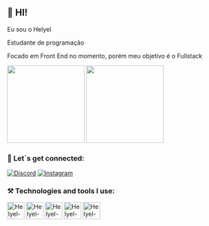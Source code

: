 ## 👨 HI!

Eu sou o Helyel

Estudante de programação 

Focado em Front End no momento, porém meu objetivo é o Fullstack

<div>
  <img height="180em" src="https://github-readme-stats.vercel.app/api?username=Helyel1&show_icons=true&theme=tokyonight"/>
  <img height="180em" src="https://github-readme-stats.vercel.app/api/top-langs/?username=Helyel1&show_icons=true&theme=tokyonight"/>
</div>

### 🔗 Let`s get connected:

[![Discord](https://img.shields.io/badge/Discord-7289DA?style=for-the-badge&logo=discord&logoColor=white)](https://discord.com/channels/1115266716772089997/1115266716772090000)
[![Instagram](https://img.shields.io/badge/Instagram-E4405F?style=for-the-badge&logo=instagram&logoColor=white)](https://instagram.com/helyel4?igshid=NGExMmI2YTkyZg==)

### ⚒️ Technologies and tools I use:

<div>

<img align="center" alt="Helyel-html" height="40" width="40" src="https://cdn.jsdelivr.net/gh/devicons/devicon/icons/html5/html5-original.svg"/>
<img align="center" alt="Helyel-css" height="40" width="40"  src="https://cdn.jsdelivr.net/gh/devicons/devicon/icons/css3/css3-original.svg"/>
<img align="center" alt="Helyel-js" height="40" width="40"  src="https://cdn.jsdelivr.net/gh/devicons/devicon/icons/javascript/javascript-original.svg"/>
<img align="center" alt="Helyel-react" height="40" width="40" src="https://cdn.jsdelivr.net/gh/devicons/devicon/icons/react/react-original-wordmark.svg"/>
<img align="center" alt="Helyel-node" height="40" width="40"  src="https://cdn.jsdelivr.net/gh/devicons/devicon/icons/nodejs/nodejs-original.svg"/>

</div>
